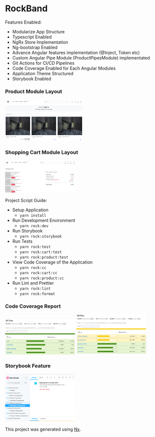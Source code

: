 # RockBand

Features Enabled:

- Modularize App Structure
- Typescript Enabled
- NgRx Store Implementation
- Ng-bootstrap Enabled
- Advance Angular features implementation (@Inject, Token etc)
- Custom Angular Pipe Module (ProductPipesModule) implementated
- Git Actions for CI/CD Pipelines
- Code Coverage Enabled for Each Angular Modules
- Application Theme Structured
- Storybook Enabled

### Product Module Layout

<img src="./git_assets/prd-view.png" width="50%"/>

### Shopping Cart Module Layout

<img src="./git_assets/cart-view.png" width="45%"/>

Project Script Guide:

- Setup Application
  - `yarn install`
- Run Development Environment
  - `yarn rock:dev`
- Run Storybook
  - `yarn rock:storybook`
- Run Tests
  - `yarn rock:test`
  - `yarn rock:cart:test`
  - `yarn rock:product:test`
- View Code Coverage of the Application
  - `yarn rock:cc`
  - `yarn rock:cart:cc`
  - `yarn rock:product:cc`
- Run Lint and Prettier
  - `yarn rock:lint`
  - `yarn rock:format`

### Code Coverage Report

<img src="./git_assets/cart-code-coverage.png" width="45%"/>
<img src="./git_assets/product-code-coverage.png" width="45%"/>

### Storybook Feature

<img src="./git_assets/storybook-view.png" width="45%"/>

This project was generated using [Nx](https://nx.dev).
